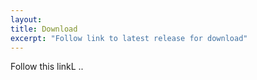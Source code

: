 ```yaml
---
layout: 
title: Download
excerpt: "Follow link to latest release for download"
---
```

Follow this linkL ..

